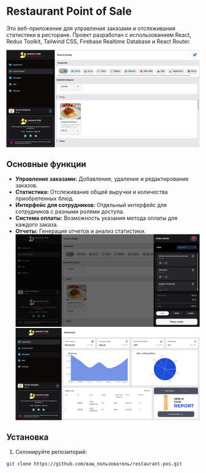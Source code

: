 # Restaurant Point of Sale

Это веб-приложение для управления заказами и отслеживания статистики в ресторане. Проект разработан с использованием React, Redux Toolkit, Tailwind CSS, Firebase Realtime Database и React Router.

![food_catalog](./src/assets/preview_screenshots/food_catalog1.png)

## Основные функции
- **Управление заказами:** Добавление, удаление и редактирование заказов.
- **Статистика:** Отслеживание общей выручки и количества приобретенных блюд.
- **Интерфейс для сотрудников:** Отдельный интерфейс для сотрудников с разными ролями доступа.
- **Система оплаты:** Возможность указания метода оплаты для каждого заказа.
- **Отчеты:** Генерация отчетов и анализ статистики.
![food_catalog](./src/assets/preview_screenshots/food_catalog2.png)
![dashboard](./src/assets/preview_screenshots/dashboard.png)
## Установка

1. Склонируйте репозиторий:

```bash
git clone https://github.com/ваш_пользователь/restaurant-pos.git
